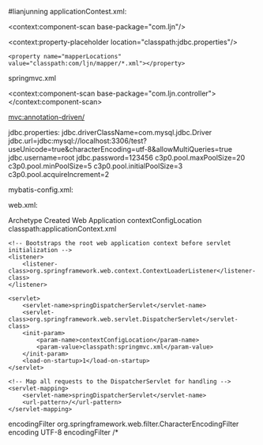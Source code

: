 #lianjunning
applicationContest.xml:
<?xml version="1.0" encoding="UTF-8"?>
<beans xmlns="http://www.springframework.org/schema/beans"
	xmlns:xsi="http://www.w3.org/2001/XMLSchema-instance"
	xmlns:context="http://www.springframework.org/schema/context"
	xmlns:tx="http://www.springframework.org/schema/tx"
	xsi:schemaLocation="http://www.springframework.org/schema/beans http://www.springframework.org/schema/beans/spring-beans.xsd
		http://www.springframework.org/schema/context http://www.springframework.org/schema/context/spring-context-4.0.xsd
		http://www.springframework.org/schema/tx http://www.springframework.org/schema/tx/spring-tx-3.1.xsd">
<!-- 扫描基包 -->
<context:component-scan base-package="com.ljn"/>
<!-- 数据库加载的配置文件 -->
<context:property-placeholder location="classpath:jdbc.properties"/>
<!-- 数据库连接 -->
<bean id="dateSource" class="com.mchange.v2.c3p0.ComboPooledDataSource">
	<property name="driverClass" value="${jdbc.driverClassName}"/>
	<property name="jdbcUrl" value="${jdbc.url}"/>
	<property name="user" value="${jdbc.username}"/>
	<property name="password" value="${jdbc.password}"/>
	<property name="maxPoolSize" value="${c3p0.pool.maxPoolSize}"/>
	<property name="minPoolSize" value="${c3p0.pool.minPoolSize}"/>
	<property name="initialPoolSize" value="${c3p0.pool.initialPoolSize}"/>
	<property name="acquireIncrement" value="${c3p0.pool.acquireIncrement}"/>
</bean>
<!-- sqlSessionFactory -->
<bean id="sqlSesssionFactory" class="org.mybatis.spring.SqlSessionFactoryBean">
	<property name="dataSource" ref="dateSource"></property>
	<!-- configLocation指定全局配置文件的位置 -->
	<!-- <property name="configLocation"  value="classpath:mybatis-config.xml"></property> --> 
	
	<property name="mapperLocations" value="classpath:com/ljn/mapper/*.xml"></property>
</bean>
<!-- mapper扫描器 -->
<bean class="org.mybatis.spring.mapper.MapperScannerConfigurer">
	<property name="basePackage" value="com.ljn.dao"></property>
	
</bean>
<!-- 事务管理器 -->
<bean id="transactionManager" class="org.springframework.jdbc.datasource.DataSourceTransactionManager">
	<property name="dataSource" ref="dateSource"></property>
</bean>
</beans>

springmvc.xml
<?xml version="1.0" encoding="UTF-8"?>
<beans xmlns="http://www.springframework.org/schema/beans"
	xmlns:xsi="http://www.w3.org/2001/XMLSchema-instance"
	xmlns:mvc="http://www.springframework.org/schema/mvc"
	xmlns:context="http://www.springframework.org/schema/context"
	xsi:schemaLocation="http://www.springframework.org/schema/mvc http://www.springframework.org/schema/mvc/spring-mvc-4.0.xsd
		http://www.springframework.org/schema/beans http://www.springframework.org/schema/beans/spring-beans.xsd
		http://www.springframework.org/schema/context http://www.springframework.org/schema/context/spring-context-4.0.xsd">
<!-- 包扫描 -->
<context:component-scan base-package="com.ljn.controller"></context:component-scan>
<!-- 视图解析器 -->
<bean class="org.springframework.web.servlet.view.InternalResourceViewResolver">
	<property name="prefix" value="/jsp/"></property>
	<property name="suffix" value=".jsp"></property>
</bean>

<mvc:annotation-driven/>
</beans>

jdbc.properties:
jdbc.driverClassName=com.mysql.jdbc.Driver
jdbc.url=jdbc:mysql://localhost:3306/test?useUnicode=true&characterEncoding=utf-8&allowMultiQueries=true
jdbc.username=root
jdbc.password=123456
c3p0.pool.maxPoolSize=20
c3p0.pool.minPoolSize=5
c3p0.pool.initialPoolSize=3
c3p0.pool.acquireIncrement=2

mybatis-config.xml:
<?xml version="1.0" encoding="UTF-8"?>
<!DOCTYPE configuration
  PUBLIC "-//mybatis.org//DTD Config 3.0//EN"
  "http://mybatis.org/dtd/mybatis-3-config.dtd">
<configuration>

</configuration>

web.xml:
<?xml version="1.0" encoding="UTF-8"?>
<web-app xmlns:xsi="http://www.w3.org/2001/XMLSchema-instance" xmlns="http://xmlns.jcp.org/xml/ns/javaee" xsi:schemaLocation="http://xmlns.jcp.org/xml/ns/javaee http://xmlns.jcp.org/xml/ns/javaee/web-app_3_1.xsd" id="WebApp_ID" version="3.1">
  <display-name>Archetype Created Web Application</display-name>
  <!-- spring框架 -->
  <!-- needed for ContextLoaderListener -->
	<context-param>
		<param-name>contextConfigLocation</param-name>
		<param-value>classpath:applicationContext.xml</param-value>
	</context-param>

	<!-- Bootstraps the root web application context before servlet initialization -->
	<listener>
		<listener-class>org.springframework.web.context.ContextLoaderListener</listener-class>
	</listener>
  <!-- springmvc前端控制器 -->
  <!-- The front controller of this Spring Web application, responsible for handling all application requests -->
	<servlet>
		<servlet-name>springDispatcherServlet</servlet-name>
		<servlet-class>org.springframework.web.servlet.DispatcherServlet</servlet-class>
		<init-param>
			<param-name>contextConfigLocation</param-name>
			<param-value>classpath:springmvc.xml</param-value>
		</init-param>
		<load-on-startup>1</load-on-startup>
	</servlet>

	<!-- Map all requests to the DispatcherServlet for handling -->
	<servlet-mapping>
		<servlet-name>springDispatcherServlet</servlet-name>
		<url-pattern>/</url-pattern>
	</servlet-mapping>
  <!-- 编码过滤器 -->
  <filter>
  	<filter-name>encodingFilter</filter-name>
  	<filter-class>org.springframework.web.filter.CharacterEncodingFilter</filter-class>
  	<init-param>
  		<param-name>encoding</param-name>
  		<param-value>UTF-8</param-value>
  	</init-param>
  </filter>
  <filter-mapping>
  	<filter-name>encodingFilter</filter-name>
  	<url-pattern>/*</url-pattern>
  </filter-mapping>
</web-app>





